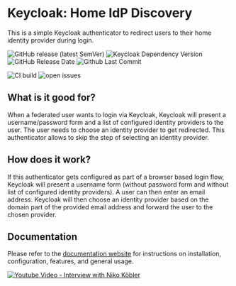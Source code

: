 # Keycloak: Home IdP Discovery

This is a simple Keycloak authenticator to redirect users to their home identity provider during login.

![GitHub release (latest SemVer)](https://img.shields.io/github/v/release/sventorben/keycloak-home-idp-discovery?sort=semver)
![Keycloak Dependency Version](https://img.shields.io/badge/Keycloak-23.0.6-blue)
![GitHub Release Date](https://img.shields.io/github/release-date-pre/sventorben/keycloak-home-idp-discovery)
![Github Last Commit](https://img.shields.io/github/last-commit/sventorben/keycloak-home-idp-discovery)

![CI build](https://github.com/sventorben/keycloak-home-idp-discovery/actions/workflows/buildAndTest.yml/badge.svg)
![open issues](https://img.shields.io/github/issues/sventorben/keycloak-home-idp-discovery)

## What is it good for?

When a federated user wants to login via Keycloak, Keycloak will present a username/password form and a list of configured identity providers to the user. The user needs to choose an identity provider to get redirected.
This authenticator allows to skip the step of selecting an identity provider.

## How does it work?

If this authenticator gets configured as part of a browser based login flow, Keycloak will present a username form (without password form and without list of configured identity providers).
A user can then enter an email address. Keycloak will then choose an identity provider based on the domain part of the provided email address and forward the user to the chosen provider.

## Documentation

Please refer to the [documentation website](https://sventorben.github.io/keycloak-home-idp-discovery/) for instructions on installation, configuration, features, and general usage.


[![Youtube Video - Interview with Niko Köbler](https://img.youtube.com/vi/4jSBqens2yA/0.jpg)](https://www.youtube.com/watch?v=4jSBqens2yA)
